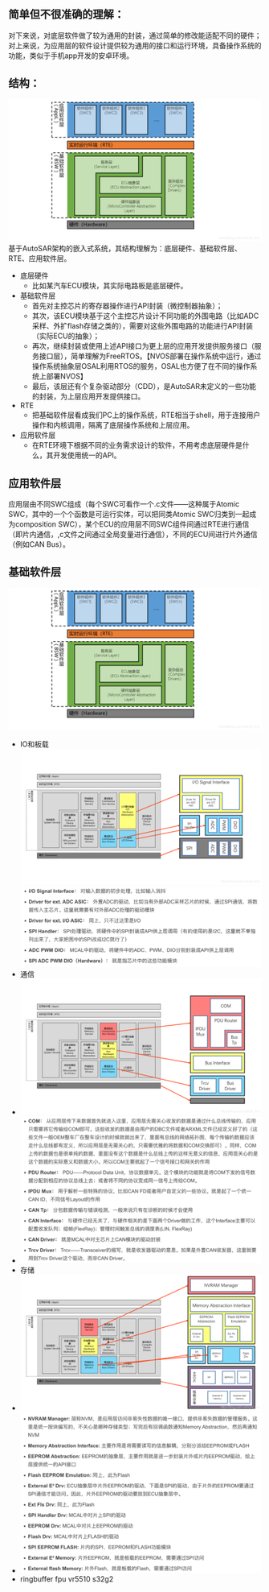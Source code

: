 ## 简单但不很准确的理解：
对下来说，对底层软件做了较为通用的封装，通过简单的修改能适配不同的硬件；
对上来说，为应用层的软件设计提供较为通用的接口和运行环境，具备操作系统的功能，类似于手机app开发的安卓环境。
## 结构：
![](./images/autosar%E5%9F%BA%E6%9C%AC%E7%BB%93%E6%9E%84.png)
基于AutoSAR架构的嵌入式系统，其结构理解为：底层硬件、基础软件层、RTE、应用软件层。
* 底层硬件
    * 比如某汽车ECU模块，其实际电路板是底层硬件。
* 基础软件层
    * 首先对主控芯片的寄存器操作进行API封装（微控制器抽象）；
    * 其次，该ECU模块基于这个主控芯片设计不同功能的外围电路（比如ADC采样、外扩flash存储之类的），需要对这些外围电路的功能进行API封装（实际ECU的抽象）；
    * 再次，继续封装或使用上述API接口为更上层的应用开发提供服务接口（服务接口层），简单理解为FreeRTOS。【NVOS部署在操作系统中运行，通过操作系统抽象层OSAL利用RTOS的服务，OSAL也方便了在不同的操作系统上部署NVOS】
    * 最后，该层还有个复杂驱动部分（CDD），是AutoSAR未定义的一些功能的封装，为上层应用开发提供接口。
* RTE
    * 把基础软件层看成我们PC上的操作系统，RTE相当于shell，用于连接用户操作和内核调用，隔离了底层操作系统和上层应用。
* 应用软件层
    * 在RTE环境下根据不同的业务需求设计的软件，不用考虑底层硬件是什么，其开发使用统一的API。
## 应用软件层
应用层由不同SWC组成（每个SWC可看作一个.c文件——这种属于Atomic SWC，其中的一个个函数是可运行实体，可以把同类Atomic SWC归类到一起成为composition SWC），某个ECU的应用层不同SWC组件间通过RTE进行通信（即片内通信，,c文件之间通过全局变量进行通信），不同的ECU间进行片外通信（例如CAN Bus）。
## 基础软件层
![](./images/autosar基本结构.png)
* IO和板载
![](./images/BSW层IO结构.png)
![](./images/BSW层IO名次解释.png)
* 通信
* ![](./images/BSW层通信部分结构.png)
* ![](images/BSW层通信模块名次解释.png)
* 存储
* ![](./images/BSW层存储部分结构.png)
* ![](./images/BSW层存储部分名次解释.png)
* ringbuffer  fpu
vr5510 s32g2
